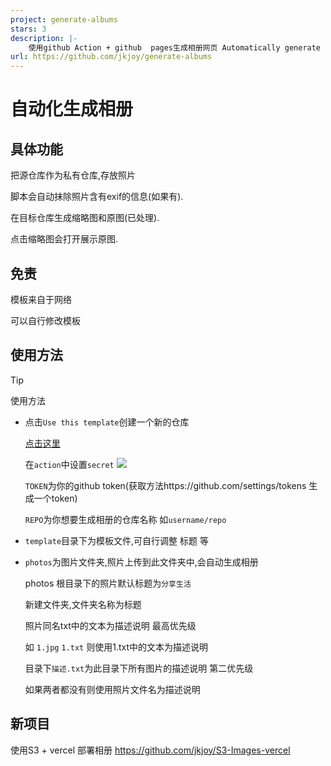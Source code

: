 ```yaml
---
project: generate-albums
stars: 3
description: |-
    使用github Action + github  pages生成相册网页 Automatically generate photo albums
url: https://github.com/jkjoy/generate-albums
---
```


# 自动化生成相册

## 具体功能

把源仓库作为私有仓库,存放照片

脚本会自动抹除照片含有exif的信息(如果有).

在目标仓库生成缩略图和原图(已处理).

点击缩略图会打开展示原图.

## 免责

模板来自于网络

可以自行修改模板

## 使用方法

>[!TIP]
>使用方法
 
- 点击`Use this template`创建一个新的仓库
   
   <a href="https://github.com/new?template_name=generate-albums&template_owner=jkjoy" target="_blank">点击这里</a>

    在`action`中设置`secret`
    ![](https://file.imsun.pw/image/f1427467-b143-4db0-b736-d80872c475e6.png)

    `TOKEN`为你的github token(获取方法https://github.com/settings/tokens 生成一个token)

    `REPO`为你想要生成相册的仓库名称 如`username/repo`

- `template`目录下为模板文件,可自行调整 标题 等

- `photos`为图片文件夹,照片上传到此文件夹中,会自动生成相册

    photos 根目录下的照片默认标题为`分享生活`

    新建文件夹,文件夹名称为标题

    照片同名txt中的文本为描述说明 最高优先级

   如 `1.jpg` `1.txt` 则使用1.txt中的文本为描述说明

    目录下`描述.txt`为此目录下所有图片的描述说明 第二优先级

     如果两者都没有则使用照片文件名为描述说明

## 新项目
使用S3 + vercel 部署相册
https://github.com/jkjoy/S3-Images-vercel

